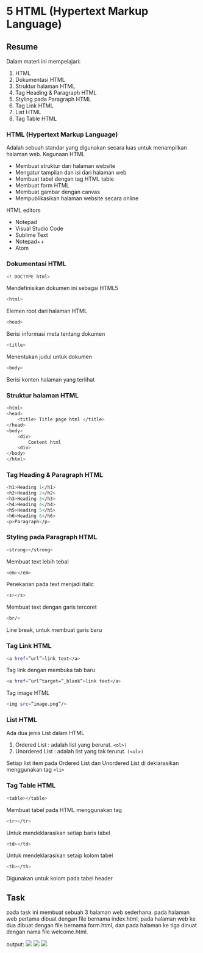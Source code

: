 # 5 HTML (Hypertext Markup Language)
## Resume
Dalam materi ini mempelajari:
1.	HTML
2.	Dokumentasi HTML
3.	Struktur halaman HTML
4.	Tag Heading & Paragraph HTML
5.	Styling pada Paragraph HTML
6.	Tag Link HTML
7.	List HTML
8.	Tag Table HTML

### HTML (Hypertext Markup Language)
Adalah sebuah standar yang digunakan secara luas untuk menampilkan halaman web.
Kegunaan HTML
-	Membuat struktur dari halaman website
-	Mengatur tampilan dan isi dari halaman web
-	Membuat tabel dengan tag HTML table
-	Membuat form HTML
-	Membuat gambar dengan canvas
-	Mempublikasikan halaman website secara online

HTML editors 
-	Notepad
-	Visual Studio Code
-	Sublime Text
-	Notepad++
-	Atom

### Dokumentasi HTML
```bash
<! DOCTYPE html>
```
Mendefinisikan dokumen ini sebagai HTML5
```bash
<html>
```
Elemen root dari halaman HTML
```bash
<head>
```
Berisi informasi meta tentang dokumen
```bash
<title>
```
Menentukan judul untuk dokumen
```bash
<body>
```
Berisi konten halaman yang terlihat

### Struktur halaman HTML
```bash
<html>
<head>
	<title> Title page html </title>
</head>
<body>
 	<div>
		Content html
	<div>
</body>
</html>
```

### Tag Heading & Paragraph HTML
```bash
<h1>Heading 1</h1>
<h2>Heading 2</h2>
<h3>Heading 3</h3>
<h4>Heading 4</h4>
<h5>Heading 5</h5>
<h6>Heading 6</h6> 
<p>Paragraph</p>
```

### Styling pada Paragraph HTML
```bash
<strong></strong>
```
Membuat text lebih tebal
```bash
<em></em>
```
Penekanan pada text menjadi italic
```bash
<s></s>
```
Membuat text dengan garis tercoret
```bash
<br/>
```
Line break, untuk membuat garis baru

### Tag Link HTML
```bash
<a href=”url”>link text</a>
```
Tag link dengan membuka tab baru
```bash
<a href=”url”target=”_blank”>link text</a>
```
Tag image HTML
```bash
<img src=”image.png”/>
```

### List HTML
Ada dua jenis List dalam HTML
1. Ordered List : adalah list yang berurut. ```<ol>)```
2. Unordered List : adalah list yang tak terurut. ```(<ul>)```
	
Setiap list item pada Ordered List dan Unordered List di deklarasikan menggunakan tag ```<li>```
	
### Tag Table HTML
```bash	
<table></table>
```
Membuat tabel pada HTML menggunakan tag
```bash
<tr></tr>
```
Untuk mendeklarasikan setiap baris tabel
```bash
<td></td>
```
Untuk mendeklarasikan setaip kolom tabel
```bash
<th></th>
```
Digunakan untuk kolom pada tabel header

## Task

pada task ini membuat sebuah 3 halaman web sederhana. pada halaman web pertama dibuat dengan file bernama index.html, pada halaman web ke dua dibuat dengan file bernama form.html, dan pada halaman ke tiga dinuat dengan nama file welcome.html.

output:
![](https://drive.google.com/uc?export=view&id=1QE-PWh_YVJn87_FAe8XrwBl66brA1ORB)
![](https://drive.google.com/uc?export=view&id=1kl-t-JvqKoemfhQoFqqXNnmrCoOkYnIp)
![](https://drive.google.com/uc?export=view&id=1FFTi_rd2wFH0mbJMisgK47Dl8kLeQK5V)
